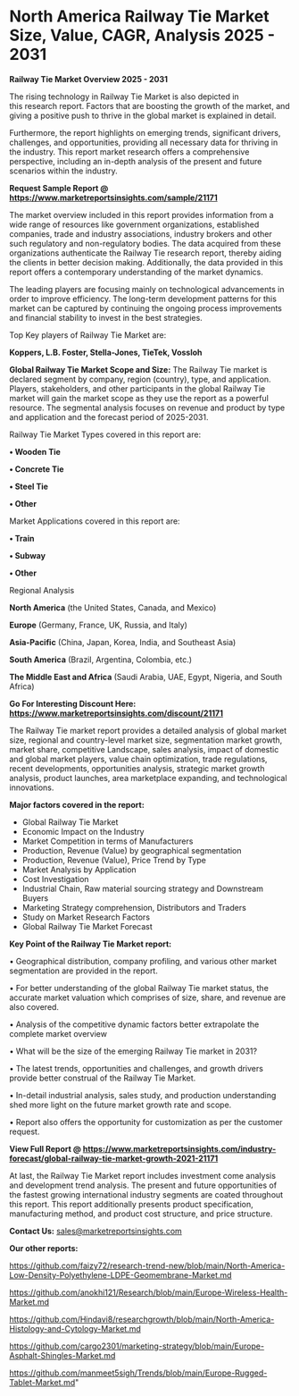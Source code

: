 # North America Railway Tie Market Size, Value, CAGR, Analysis 2025 - 2031

<Strong> Railway Tie Market Overview 2025 - 2031</strong>

The rising technology in Railway Tie Market is also depicted in this research report. Factors that are boosting the growth of the market, and giving a positive push to thrive in the global market is explained in detail.

Furthermore, the report highlights on emerging trends, significant drivers, challenges, and opportunities, providing all necessary data for thriving in the industry. This report market research offers a comprehensive perspective, including an in-depth analysis of the present and future scenarios within the industry.

<strong>Request Sample Report @ <a href=https://www.marketreportsinsights.com/sample/21171>https://www.marketreportsinsights.com/sample/21171</a></strong>

The market overview included in this report provides information from a wide range of resources like government organizations, established companies, trade and industry associations, industry brokers and other such regulatory and non-regulatory bodies. The data acquired from these organizations authenticate the Railway Tie research report, thereby aiding the clients in better decision making. Additionally, the data provided in this report offers a contemporary understanding of the market dynamics.

The leading players are focusing mainly on technological advancements in order to improve efficiency. The long-term development patterns for this market can be captured by continuing the ongoing process improvements and financial stability to invest in the best strategies.

Top Key players of Railway Tie Market are:

<strong>Koppers, L.B. Foster, Stella-Jones, TieTek, Vossloh</strong>

<strong><b>Global Railway Tie Market Scope and Size:</b></strong>
The Railway Tie market is declared segment by company, region (country), type, and application. Players, stakeholders, and other participants in the global Railway Tie market will gain the market scope as they use the report as a powerful resource. The segmental analysis focuses on revenue and product by type and application and the forecast period of 2025-2031.

Railway Tie Market Types covered in this report are:

<strong>• Wooden Tie

• Concrete Tie

• Steel Tie

• Other</strong>

Market Applications covered in this report are:

<strong>• Train

• Subway

• Other</strong> 

Regional Analysis

<strong>North America</strong> (the United States, Canada, and Mexico)

<strong>Europe</strong> (Germany, France, UK, Russia, and Italy)

<strong>Asia-Pacific</strong> (China, Japan, Korea, India, and Southeast Asia)

<strong>South America</strong> (Brazil, Argentina, Colombia, etc.)

<strong>The Middle East and Africa</strong> (Saudi Arabia, UAE, Egypt, Nigeria, and South Africa)

<strong>Go For Interesting Discount Here: <a href=https://www.marketreportsinsights.com/discount/21171>https://www.marketreportsinsights.com/discount/21171</a></strong>

The Railway Tie market report provides a detailed analysis of global market size, regional and country-level market size, segmentation market growth, market share, competitive Landscape, sales analysis, impact of domestic and global market players, value chain optimization, trade regulations, recent developments, opportunities analysis, strategic market growth analysis, product launches, area marketplace expanding, and technological innovations.

<strong><b>Major factors covered in the report:</b></strong>
<ul>
  <li>Global Railway Tie Market </li>
  <li>Economic Impact on the Industry</li>
  <li>Market Competition in terms of Manufacturers</li>
  <li>Production, Revenue (Value) by geographical segmentation</li>
  <li>Production, Revenue (Value), Price Trend by Type</li>
  <li>Market Analysis by Application</li>
  <li>Cost Investigation</li>
  <li>Industrial Chain, Raw material sourcing strategy and Downstream Buyers</li>
  <li>Marketing Strategy comprehension, Distributors and Traders</li>
  <li>Study on Market Research Factors</li>
  <li>Global Railway Tie Market Forecast</li>
</ul>

<strong><b>Key Point of the Railway Tie Market report:</b></strong>

• Geographical distribution, company profiling, and various other market segmentation are provided in the report.

• For better understanding of the global Railway Tie market status, the accurate market valuation which comprises of size, share, and revenue are also covered.

• Analysis of the competitive dynamic factors better extrapolate the complete market overview

• What will be the size of the emerging Railway Tie market in 2031?

• The latest trends, opportunities and challenges, and growth drivers provide better construal of the Railway Tie Market.

• In-detail industrial analysis, sales study, and production understanding shed more light on the future market growth rate and scope.

• Report also offers the opportunity for customization as per the customer request.

<strong><b>View Full Report @ <a href=https://www.marketreportsinsights.com/industry-forecast/global-railway-tie-market-growth-2021-21171>https://www.marketreportsinsights.com/industry-forecast/global-railway-tie-market-growth-2021-21171</a></b></strong>


At last, the Railway Tie Market report includes investment come analysis and development trend analysis. The present and future opportunities of the fastest growing international industry segments are coated throughout this report. This report additionally presents product specification, manufacturing method, and product cost structure, and price structure.

<strong>Contact Us:</strong>
sales@marketreportsinsights.com

<strong>Our other reports:</strong>

<a href=https://github.com/faizy72/research-trend-new/blob/main/North-America-Low-Density-Polyethylene-LDPE-Geomembrane-Market.md>https://github.com/faizy72/research-trend-new/blob/main/North-America-Low-Density-Polyethylene-LDPE-Geomembrane-Market.md</a>

<a href=https://github.com/anokhi121/Research/blob/main/Europe-Wireless-Health-Market.md>https://github.com/anokhi121/Research/blob/main/Europe-Wireless-Health-Market.md</a>

<a href=https://github.com/Hindavi8/researchgrowth/blob/main/North-America-Histology-and-Cytology-Market.md>https://github.com/Hindavi8/researchgrowth/blob/main/North-America-Histology-and-Cytology-Market.md</a>

<a href=https://github.com/cargo2301/marketing-strategy/blob/main/Europe-Asphalt-Shingles-Market.md>https://github.com/cargo2301/marketing-strategy/blob/main/Europe-Asphalt-Shingles-Market.md</a>

<a href=https://github.com/manmeet5sigh/Trends/blob/main/Europe-Rugged-Tablet-Market.md>https://github.com/manmeet5sigh/Trends/blob/main/Europe-Rugged-Tablet-Market.md</a>"
